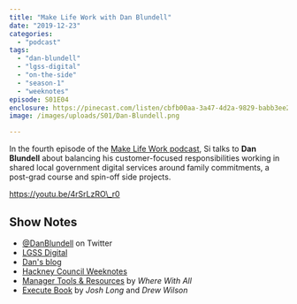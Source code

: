 ```yaml
---
title: "Make Life Work with Dan Blundell"
date: "2019-12-23"
categories: 
  - "podcast"
tags: 
  - "dan-blundell"
  - "lgss-digital"
  - "on-the-side"
  - "season-1"
  - "weeknotes"
episode: S01E04
enclosure: https://pinecast.com/listen/cbfb00aa-3a47-4d2a-9829-babb3ee23d74.mp3
image: /images/uploads/S01/Dan-Blundell.png

---
```


In the fourth episode of the [Make Life Work podcast](https://sijobling.com/makelifework/), Si talks to **Dan Blundell** about balancing his customer-focused responsibilities working in shared local government digital services around family commitments, a post-grad course and spin-off side projects.

https://youtu.be/4rSrLzRO\_r0

## Show Notes

- [@DanBlundell](https://twitter.com/danblundell) on Twitter
- [LGSS Digital](http://www.lgss-digital.co.uk/ "Local Government Shared Services")
- [Dan's blog](https://www.danblundell.com/)
- [Hackney Council Weeknotes](https://blogs.hackney.gov.uk/hackit/projectweeknotes)
- [Manager Tools & Resources](https://wherewithall.com/tools/) by _Where With All_
- [Execute Book](https://executebook.com/) by _Josh Long_ and _Drew Wilson_
